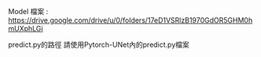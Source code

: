 Model 檔案 : https://drive.google.com/drive/u/0/folders/17eD1VSRlzB1970GdOR5GHM0hmUXphLGi 

predict.py的路徑 請使用Pytorch-UNet內的predict.py檔案
